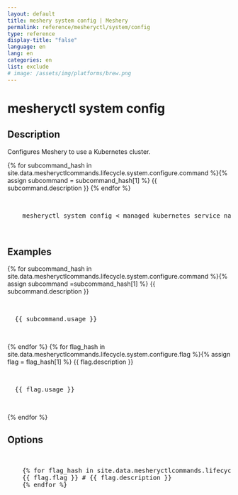 ```yaml
---
layout: default
title: meshery system config | Meshery
permalink: reference/mesheryctl/system/config
type: reference
display-title: "false"
language: en
lang: en
categories: en
list: exclude
# image: /assets/img/platforms/brew.png
---
```


<!-- Copy this template to create individual doc pages for each mesheryctl commands -->

<!-- Name of the command -->
# mesheryctl system config

## Description

<p>Configures Meshery to use a Kubernetes cluster.</p>
{% for subcommand_hash in site.data.mesheryctlcommands.lifecycle.system.configure.command %}{% assign subcommand = subcommand_hash[1] %}
{{ subcommand.description }}
{% endfor %}

<!-- Basic usage of the command -->
<pre class="codeblock-pre">
  <div class="codeblock">
    mesheryctl system config < managed kubernetes service name > [flags]
  </div>
</pre>

## Examples

{% for subcommand_hash in site.data.mesheryctlcommands.lifecycle.system.configure.command %}{% assign subcommand =subcommand_hash[1] %}
{{ subcommand.description }}
<pre class="codeblock-pre">
  <div class="codeblock">
  {{ subcommand.usage }}
  </div>
</pre>
{% endfor %}
{% for flag_hash in site.data.mesheryctlcommands.lifecycle.system.configure.flag %}{% assign flag = flag_hash[1] %}
{{ flag.description }}
<pre class="codeblock-pre">
  <div class="codeblock">
  {{ flag.usage }}
  </div>
</pre>
{% endfor %}
<br/>


<!-- Options/Flags available in this command -->
## Options

<pre class="codeblock-pre">
  <div class="codeblock">
    {% for flag_hash in site.data.mesheryctlcommands.lifecycle.system.configure.flag %}{% assign flag = flag_hash[1] %}
    {{ flag.flag }} # {{ flag.description }}
    {% endfor %}
  </div>
</pre>
<br/>
